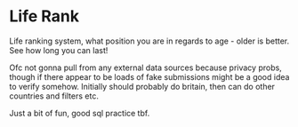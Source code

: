 # Life Rank
Life ranking system, what position you are in regards to age - older is better. See how long you can last!

Ofc not gonna pull from any external data sources because privacy probs, though if there appear to be loads of fake submissions might be a good idea to verify somehow.
Initially should probably do britain, then can do other countries and filters etc.

Just a bit of fun, good sql practice tbf.
